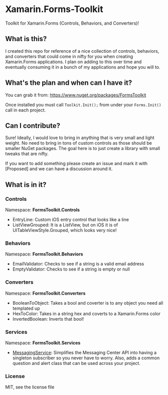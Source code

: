 # Xamarin.Forms-Toolkit
Toolkit for Xamarin.Forms (Controls, Behaviors, and Converters)!

## What is this?
I created this repo for reference of a nice collection of controls, behaviors, and converters that could come in nifty for you when creating Xamarin.Forms applications. I plan on adding to this over time and eventually consuming it in a bunch of my applications and hope you will to.

## What's the plan and when can I have it?
You can grab it from: https://www.nuget.org/packages/FormsToolkit

Once installed you must call ```Toolkit.Init();``` from under your ```Forms.Init()``` call in each project.

## Can I contribute?
Sure! Ideally, I would love to bring in anything that is very small and light weight. No need to bring in tons of custom controls as those should be smaller NuGet packages. The goal here is to just create a library with small tweaks that are nifty.

If you want to add something please create an issue and mark it with [Proposed] and we can have a discussion around it.

## What is in it?

### Controls
Namespace: **FormsToolkit.Controls**

* EntryLine: Custom iOS entry control that looks like a line
* ListViewGrouped: It is a ListView, but on iOS it is of UITableViewStyle.Grouped, which looks very nice!

### Behaviors
Namespace: **FormsToolkit.Behaviors**

* EmailValidator: Checks to see if a string is a valid email address
* EmptyValidator: Checks to see if a string is empty or null

### Converters
Namespace: **FormsToolkit.Converters**

* BooleanToObject: Takes a bool and coverter is to any object you need all templated up
* HexToColor: Takes in a string hex and coverts to a Xamarin.Forms color
* InvertedBoolean: Inverts that bool!

### Services
Namespace: **FormsToolkit.Services**

* [MessagingService](https://github.com/jamesmontemagno/xamarin.forms-toolkit/wiki/Services#messagingservice): Simplifies the Messaging Center API into having a singleton subscriber so you never have to worry. Also, adds a common question and alert class that can be used across your project.


### License

MIT, see the license file

